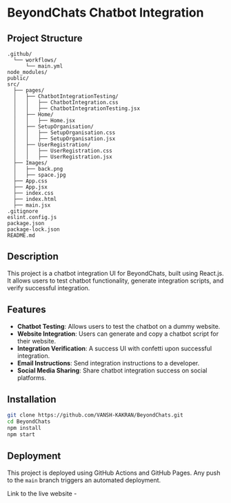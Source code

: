 # BeyondChats Chatbot Integration

## Project Structure

```
.github/
  └── workflows/
      └── main.yml
node_modules/
public/
src/
  ├── pages/
  │   ├── ChatbotIntegrationTesting/
  │   │   ├── ChatbotIntegration.css
  │   │   ├── ChatbotIntegrationTesting.jsx
  │   ├── Home/
  │   │   ├── Home.jsx
  │   ├── SetupOrganisation/
  │   │   ├── SetupOrganisation.css
  │   │   ├── SetupOrganisation.jsx
  │   ├── UserRegistration/
  │   │   ├── UserRegistration.css
  │   │   ├── UserRegistration.jsx
  ├── Images/
  │   ├── back.png
  │   ├── space.jpg
  ├── App.css
  ├── App.jsx
  ├── index.css
  ├── index.html
  ├── main.jsx
.gitignore
eslint.config.js
package.json
package-lock.json
README.md
```

## Description
This project is a chatbot integration UI for BeyondChats, built using React.js. It allows users to test chatbot functionality, generate integration scripts, and verify successful integration.

## Features
- **Chatbot Testing**: Allows users to test the chatbot on a dummy website.
- **Website Integration**: Users can generate and copy a chatbot script for their website.
- **Integration Verification**: A success UI with confetti upon successful integration.
- **Email Instructions**: Send integration instructions to a developer.
- **Social Media Sharing**: Share chatbot integration success on social platforms.

## Installation
```sh
git clone https://github.com/VANSH-KAKRAN/BeyondChats.git
cd BeyondChats
npm install
npm start
```

## Deployment
This project is deployed using GitHub Actions and GitHub Pages. Any push to the `main` branch triggers an automated deployment.

 Link to the live website -

